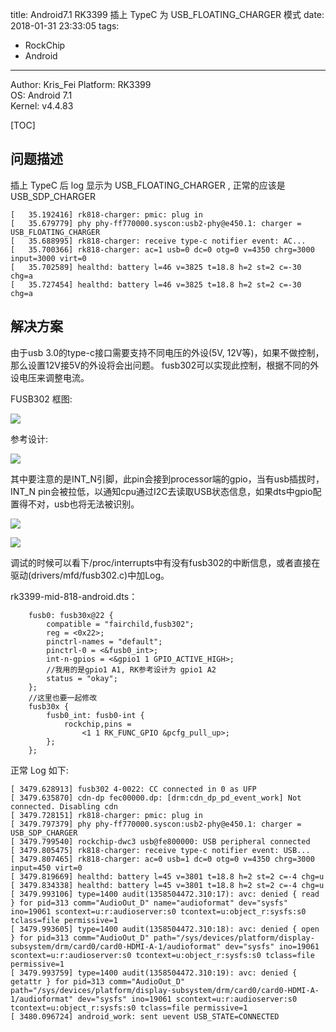 title: Android7.1 RK3399 插上 TypeC 为 USB_FLOATING_CHARGER 模式
date: 2018-01-31 23:33:05
tags: 
- RockChip
- Android

---

Author: Kris_Fei
Platform: RK3399  
OS: Android 7.1  
Kernel: v4.4.83

[TOC]


## 问题描述 
插上 TypeC 后 log 显示为 USB_FLOATING_CHARGER , 正常的应该是 USB_SDP_CHARGER

```
[   35.192416] rk818-charger: pmic: plug in
[   35.679779] phy phy-ff770000.syscon:usb2-phy@e450.1: charger = USB_FLOATING_CHARGER
[   35.688995] rk818-charger: receive type-c notifier event: AC...
[   35.700366] rk818-charger: ac=1 usb=0 dc=0 otg=0 v=4350 chrg=3000 input=3000 virt=0
[   35.702589] healthd: battery l=46 v=3825 t=18.8 h=2 st=2 c=-30 chg=a
[   35.727454] healthd: battery l=46 v=3825 t=18.8 h=2 st=2 c=-30 chg=a
```


## 解决方案

由于usb 3.0的type-c接口需要支持不同电压的外设(5V, 12V等)，如果不做控制，那么设置12V接5V的外设将会出问题。 
fusb302可以实现此控制，根据不同的外设电压来调整电流。 

FUSB302 框图:

![](https://ws1.sinaimg.cn/large/ba061518gy1fw490kmjkoj20cr08q3zv.jpg)

参考设计:

![](https://ws1.sinaimg.cn/large/ba061518gy1fw491e0z61j20mu0ejtav.jpg)

其中要注意的是INT_N引脚，此pin会接到processor端的gpio，当有usb插拔时，INT_N pin会被拉低，以通知cpu通过I2C去读取USB状态信息，如果dts中gpio配置得不对，usb也将无法被识别。


![](https://ws1.sinaimg.cn/large/ba061518gy1fw492rtaxxj20zu03idgw.jpg)


![](https://ws1.sinaimg.cn/large/ba061518gy1fw492x1s4nj20k00ccwgc.jpg)



调试的时候可以看下/proc/interrupts中有没有fusb302的中断信息，或者直接在驱动(drivers/mfd/fusb302.c)中加Log。

rk3399-mid-818-android.dts：
```
    fusb0: fusb30x@22 {
        compatible = "fairchild,fusb302";
        reg = <0x22>;
        pinctrl-names = "default";
        pinctrl-0 = <&fusb0_int>;
        int-n-gpios = <&gpio1 1 GPIO_ACTIVE_HIGH>; 
		//我用的是gpio1 A1, RK参考设计为 gpio1 A2
        status = "okay";
    };
    //这里也要一起修改
    fusb30x {
        fusb0_int: fusb0-int {
            rockchip,pins =
                <1 1 RK_FUNC_GPIO &pcfg_pull_up>;
        };
    };
```

正常 Log 如下:
```
[ 3479.628913] fusb302 4-0022: CC connected in 0 as UFP
[ 3479.635870] cdn-dp fec00000.dp: [drm:cdn_dp_pd_event_work] Not connected. Disabling cdn
[ 3479.728151] rk818-charger: pmic: plug in
[ 3479.797379] phy phy-ff770000.syscon:usb2-phy@e450.1: charger = USB_SDP_CHARGER
[ 3479.799540] rockchip-dwc3 usb@fe800000: USB peripheral connected
[ 3479.805475] rk818-charger: receive type-c notifier event: USB...
[ 3479.807465] rk818-charger: ac=0 usb=1 dc=0 otg=0 v=4350 chrg=3000 input=450 virt=0
[ 3479.819669] healthd: battery l=45 v=3801 t=18.8 h=2 st=2 c=-4 chg=u
[ 3479.834338] healthd: battery l=45 v=3801 t=18.8 h=2 st=2 c=-4 chg=u
[ 3479.993106] type=1400 audit(1358504472.310:17): avc: denied { read } for pid=313 comm="AudioOut_D" name="audioformat" dev="sysfs" ino=19061 scontext=u:r:audioserver:s0 tcontext=u:object_r:sysfs:s0 tclass=file permissive=1
[ 3479.993605] type=1400 audit(1358504472.310:18): avc: denied { open } for pid=313 comm="AudioOut_D" path="/sys/devices/platform/display-subsystem/drm/card0/card0-HDMI-A-1/audioformat" dev="sysfs" ino=19061 scontext=u:r:audioserver:s0 tcontext=u:object_r:sysfs:s0 tclass=file permissive=1
[ 3479.993759] type=1400 audit(1358504472.310:19): avc: denied { getattr } for pid=313 comm="AudioOut_D" path="/sys/devices/platform/display-subsystem/drm/card0/card0-HDMI-A-1/audioformat" dev="sysfs" ino=19061 scontext=u:r:audioserver:s0 tcontext=u:object_r:sysfs:s0 tclass=file permissive=1
[ 3480.096724] android_work: sent uevent USB_STATE=CONNECTED
```